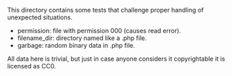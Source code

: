 This directory contains some tests that challenge proper handling
of unexpected situations.

* permission: file with permission 000 (causes read error).
* filename_dir: directory named like a .php file.
* garbage: random binary data in .php file.

All data here is trivial, but just in case anyone considers it
copyrightable it is licensed as CC0.
